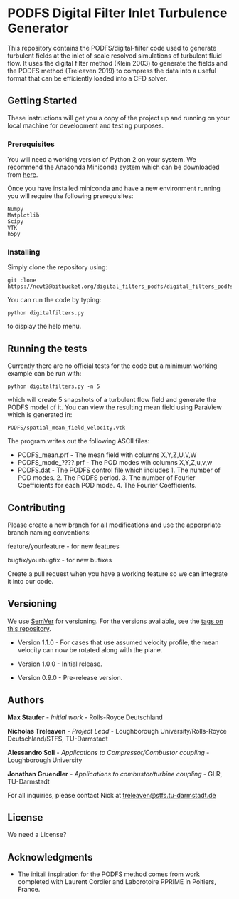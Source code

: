 # PODFS Digital Filter Inlet Turbulence Generator

This repository contains the PODFS/digital-filter code used to generate turbulent fields at the inlet of scale resolved simulations of turbulent fluid flow. It uses the digital filter method (Klein 2003) to generate the fields and the PODFS method (Treleaven 2019) to compress the data into a useful format that can be efficiently loaded into a CFD solver.

## Getting Started

These instructions will get you a copy of the project up and running on your local machine for development and testing purposes. 

### Prerequisites

You will need a working version of Python 2 on your system. We recommend the Anaconda Miniconda system which can be downloaded from [here](https://docs.conda.io/en/latest/miniconda.html).

Once you have installed miniconda and have a new environment running you will require the following prerequisites:

```
Numpy
Matplotlib
Scipy
VTK
h5py
```

### Installing

Simply clone the repository using:


```
git clone https://ncwt3@bitbucket.org/digital_filters_podfs/digital_filters_podfs.git
```

You can run the code by typing:


```
python digitalfilters.py
```

to display the help menu.

## Running the tests

Currently there are no official tests for the code but a minimum working example can be run with:


```
python digitalfilters.py -n 5
```

which will create 5 snapshots of a turbulent flow field and generate the PODFS model of it. You can view the resulting mean field using ParaView which is generated in:


```
PODFS/spatial_mean_field_velocity.vtk
```

The program writes out the following ASCII files:

* PODFS_mean.prf - The mean field with columns X,Y,Z,U,V,W
* PODFS_mode_????.prf - The POD modes wih columns X,Y,Z,u,v,w
* PODFS.dat - The PODFS control file which includes 1. The number of POD modes. 2. The PODFS period. 3. The number of Fourier Coefficients for each POD mode. 4. The Fourier Coefficients.

## Contributing

Please create a new branch for all modifications and use the apporpriate branch naming conventions:

feature/yourfeature - for new features

bugfix/yourbugfix - for new bufixes

Create a pull request when you have a working feature so we can integrate it into our code.

## Versioning

We use [SemVer](http://semver.org/) for versioning. For the versions available, see the [tags on this repository](https://bitbucket.org/digital_filters_podfs/digital_filters_podfs/downloads/?tab=tags). 

* Version 1.1.0 - For cases that use assumed velocity profile, the mean velocity can now be rotated along with the plane.

* Version 1.0.0 - Initial release.

* Version 0.9.0 - Pre-release version.

## Authors

**Max Staufer** - *Initial work* - Rolls-Royce Deutschland

**Nicholas Treleaven** - *Project Lead* - Loughborough University/Rolls-Royce Deutschland/STFS, TU-Darmstadt

**Alessandro Soli** - *Applications to Compressor/Combustor coupling* - Loughborough University

**Jonathan Gruendler** - *Applications to combustor/turbine coupling* - GLR, TU-Darmstadt

For all inquiries, please contact Nick at treleaven@stfs.tu-darmstadt.de

## License

We need a License?

## Acknowledgments

* The initail inspiration for the PODFS method comes from work completed with Laurent Cordier and Laborotoire PPRIME in Poitiers, France.
